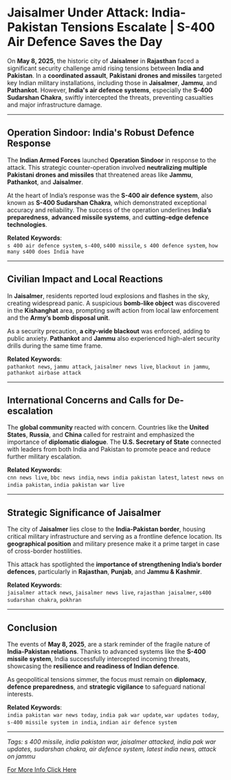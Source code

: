 # Jaisalmer Under Attack: India-Pakistan Tensions Escalate | S-400 Air Defence Saves the Day

On **May 8, 2025**, the historic city of **Jaisalmer** in **Rajasthan** faced a significant security challenge amid rising tensions between **India and Pakistan**. In a **coordinated assault**, **Pakistani drones and missiles** targeted key Indian military installations, including those in **Jaisalmer**, **Jammu**, and **Pathankot**. However, **India's air defence systems**, especially the **S-400 Sudarshan Chakra**, swiftly intercepted the threats, preventing casualties and major infrastructure damage.

---

## Operation Sindoor: India's Robust Defence Response

The **Indian Armed Forces** launched **Operation Sindoor** in response to the attack. This strategic counter-operation involved **neutralizing multiple Pakistani drones and missiles** that threatened areas like **Jammu**, **Pathankot**, and **Jaisalmer**.

At the heart of India’s response was the **S-400 air defence system**, also known as **S-400 Sudarshan Chakra**, which demonstrated exceptional accuracy and reliability. The success of the operation underlines **India’s preparedness**, **advanced missile systems**, and **cutting-edge defence technologies**.

**Related Keywords**:  
`s 400 air defence system`, `s-400`, `s400 missile`, `s 400 defence system`, `how many s400 does India have`

---

## Civilian Impact and Local Reactions

In **Jaisalmer**, residents reported loud explosions and flashes in the sky, creating widespread panic. A suspicious **bomb-like object** was discovered in the **Kishanghat** area, prompting swift action from local law enforcement and the **Army’s bomb disposal unit**.

As a security precaution, **a city-wide blackout** was enforced, adding to public anxiety. **Pathankot** and **Jammu** also experienced high-alert security drills during the same time frame.

**Related Keywords**:  
`pathankot news`, `jammu attack`, `jaisalmer news live`, `blackout in jammu`, `pathankot airbase attack`

---

## International Concerns and Calls for De-escalation

The **global community** reacted with concern. Countries like the **United States**, **Russia**, and **China** called for restraint and emphasized the importance of **diplomatic dialogue**. The **U.S. Secretary of State** connected with leaders from both India and Pakistan to promote peace and reduce further military escalation.

**Related Keywords**:  
`cnn news live`, `bbc news india`, `news india pakistan latest`, `latest news on india pakistan`, `india pakistan war live`

---

## Strategic Significance of Jaisalmer

The city of **Jaisalmer** lies close to the **India-Pakistan border**, housing critical military infrastructure and serving as a frontline defence location. Its **geographical position** and military presence make it a prime target in case of cross-border hostilities.

This attack has spotlighted the **importance of strengthening India’s border defences**, particularly in **Rajasthan**, **Punjab**, and **Jammu & Kashmir**.

**Related Keywords**:  
`jaisalmer attack news`, `jaisalmer news live`, `rajasthan jaisalmer`, `s400 sudarshan chakra`, `pokhran`

---

## Conclusion

The events of **May 8, 2025**, are a stark reminder of the fragile nature of **India-Pakistan relations**. Thanks to advanced systems like the **S-400 missile system**, India successfully intercepted incoming threats, showcasing the **resilience and readiness of Indian defence**.

As geopolitical tensions simmer, the focus must remain on **diplomacy**, **defence preparedness**, and **strategic vigilance** to safeguard national interests.

**Related Keywords**:  
`india pakistan war news today`, `india pak war update`, `war updates today`, `s-400 missile system in india`, `indian air defence system`

---

*Tags: s 400 missile, india pakistan war, jaisalmer attacked, india pak war updates, sudarshan chakra, air defence system, latest india news, attack on jammu*

[For More Info Click Here](https://www.effectiveratecpm.com/b90t8mtk?key=0c0d6eddf58c69e1b14147753de98af1)
